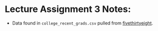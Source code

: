 # Lecture Assignment 3 Notes:

- Data found in `college_recent_grads.csv` pulled from [fivethirtyeight](https://cran.r-project.org/web/packages/fivethirtyeight/index.html). 
